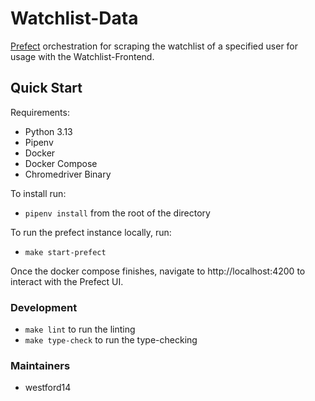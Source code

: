 # Watchlist-Data

[Prefect](https://www.prefect.io/) orchestration for scraping the watchlist
of a specified user for usage with the Watchlist-Frontend.

## Quick Start

Requirements:
* Python 3.13
* Pipenv
* Docker
* Docker Compose
* Chromedriver Binary

To install run:

* `pipenv install` from the root of the directory

To run the prefect instance locally, run:

* `make start-prefect`

Once the docker compose finishes, navigate to http://localhost:4200 to interact
with the Prefect UI.

### Development

* `make lint` to run the linting
* `make type-check` to run the type-checking

### Maintainers

* westford14